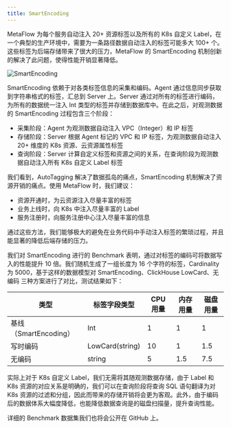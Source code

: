 ```yaml
---
title: SmartEncoding
---
```


MetaFlow 为每个服务自动注入 20+ 资源标签以及所有的 K8s 自定义 Label，在一个典型的生产环境中，需要为一条路径数据自动注入的标签可能多大 100+ 个。这些标签为后端存储带来了很大的压力，MetaFlow 的 SmartEncoding 机制创新的解决了此问题，使得性能开销显著降低。

![SmartEncoding](../about/imgs/smart-encoding.png)

SmartEncoding 依赖于对各类标签信息的采集和编码。Agent 通过信息同步获取到字符串格式的标签，汇总到 Server 上。Server 通过对所有的标签进行编码，为所有的数据统一注入 Int 类型的标签并存储到数据库中。在此之后，对观测数据的 SmartEncoding 过程包含三个阶段：
- 采集阶段：Agent 为观测数据自动注入 VPC（Integer）和 IP 标签
- 存储阶段：Server 根据 Agent 标记的 VPC 和 IP 标签，为观测数据自动注入 20+ 维度的 K8s 资源、云资源属性标签
- 查询阶段：Server 计算自定义标签和资源之间的关系，在查询阶段为观测数据自动注入所有 K8s 自定义 Label 标签

我们看到，AutoTagging 解决了数据孤岛的痛点，SmartEncoding 机制解决了资源开销的痛点。使用 MetaFlow 时，我们建议：
- 资源开通时，为云资源注入尽量丰富的标签
- 业务上线时，向 K8s 中注入尽量丰富的 Label
- 服务注册时，向服务注册中心注入尽量丰富的信息

通过这些方法，我们能够极大的避免在业务代码中手动注入标签的繁琐过程，并且能显著的降低后端存储的压力。

我们对 SmartEncoding 进行的 Benchmark 表明，通过对标签的编码可将数据写入的性能提升 10 倍。我们随机生成了一组长度为 16 个字符的标签，Cardinality 为 5000，基于这样的数据模型对 SmartEncoding、ClickHouse LowCard、无编码 三种方案进行了对比，测试结果如下：

| 类型                  | 标签字段类型    | CPU 用量 | 内存用量 | 磁盘用量 |
| --------------------  | --------------  | -------- | -------- | -------- |
| 基线（SmartEncoding） | Int             | 1        | 1        | 1        |
| 写时编码              | LowCard(string) | 10       | 1        | 1.5      |
| 无编码                | string          | 5        | 1.5      | 7.5      |

实际上对于 K8s 自定义 Label，我们无需将其随观测数据存储，由于 Label 和 K8s 资源的对应关系是明确的，我们可以在查询阶段将查询 SQL 语句翻译为对 K8s 资源的过滤和分组，因此而带来的存储开销将会更为客观。此外，由于编码后的数据体系大幅度降低，也能降低数据查询是的磁盘扫描量，提升查询性能。

详细的 Benchmark 数据集我们也将会公开在 GitHub 上。

